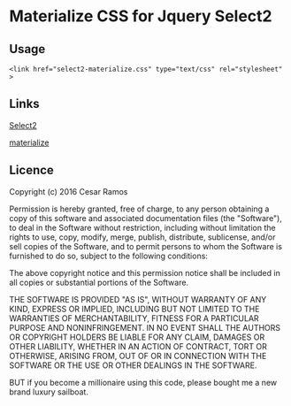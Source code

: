 # Materialize CSS for Jquery Select2
 



## Usage

    <link href="select2-materialize.css" type="text/css" rel="stylesheet" >
 

## Links
 
[Select2](https://select2.github.io/)
 
[materialize](http://materializecss.com/)

## Licence

Copyright (c) 2016 Cesar Ramos

Permission is hereby granted, free of charge, to any person obtaining a copy of this software and associated documentation files (the "Software"), to deal in the Software without restriction, including without limitation the rights to use, copy, modify, merge, publish, distribute, sublicense, and/or sell copies of the Software, and to permit persons to whom the Software is furnished to do so, subject to the following conditions:

The above copyright notice and this permission notice shall be included in all copies or substantial portions of the Software.

THE SOFTWARE IS PROVIDED "AS IS", WITHOUT WARRANTY OF ANY KIND, EXPRESS OR IMPLIED, INCLUDING BUT NOT LIMITED TO THE WARRANTIES OF MERCHANTABILITY, FITNESS FOR A PARTICULAR PURPOSE AND NONINFRINGEMENT. IN NO EVENT SHALL THE AUTHORS OR COPYRIGHT HOLDERS BE LIABLE FOR ANY CLAIM, DAMAGES OR OTHER LIABILITY, WHETHER IN AN ACTION OF CONTRACT, TORT OR OTHERWISE, ARISING FROM, OUT OF OR IN CONNECTION WITH THE SOFTWARE OR THE USE OR OTHER DEALINGS IN THE SOFTWARE.

BUT if you become a millionaire using this code, please bought me a new brand luxury sailboat.
